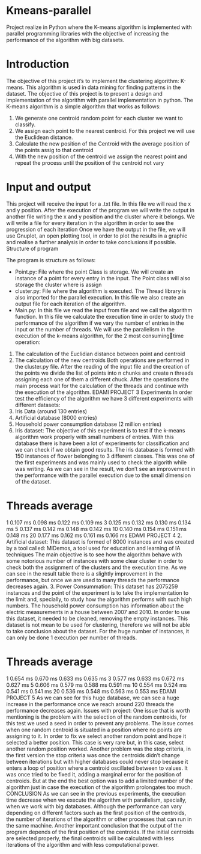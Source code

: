 # Kmeans-parallel
Project realize in Python where the K-means algorithm is implemented with parallel programming libraries with the objective of increasing the performance of the algorithm with big datasets.


# Introduction
The objective of this project it’s to implement the clustering algorithm: K-means. This algorithm 
is used in data mining for finding patterns in the dataset. The objective of this project is to 
present a design and implementation of the algorithm with parallel implementation in python.
The K-means algorithm is a simple algorithm that works as follows:
1. We generate one centroid random point for each cluster we want to classify.
2. We assign each point to the nearest centroid. For this project we will use the Euclidean 
distance.
3. Calculate the new position of the Centroid with the average position of the points assig 
to that centroid
4. With the new position of the centroid we assign the nearest point and repeat the 
process until the position of the centroid not vary


# Input and output
This project will receive the input for a .txt file. In this file we will read the x and y position. After 
the execution of the program we will write the output in another file writing the x and y position 
and the cluster where it belongs. We will write a file for every iteration in the algorithm in order to 
see the progression of each iteration
Once we have the output in the file, we will use Gnuplot, an open plotting tool, in order to plot 
the results in a graphic and realise a further analysis in order to take conclusions if possible.
Structure of program


The program is structure as follows:
- Point.py: File where the point Class is storage. We will create an instance of a point for 
every entry in the input. The Point class will also storage the cluster where is assign
- cluster.py: File where the algorithm is executed. The Thread library is also imported for 
the parallel execution. In this file we also create an output file for each iteration of the 
algorithm.
- Main.py: In this file we read the input from file and we call the algorithm function. In this 
file we calculate the execution time in order to study the performance of the algorithm if 
we vary the number of entries in the input or the number of threads.
We will use the parallelism in the execution of the k-means algorithm, for the 2 most consumingtime operation:
1. The calculation of the Euclidian distance between point and centroid
2. The calculation of the new centroids
Both operations are performed in the cluster.py file. After the reading of the input file and the 
creation of the points we divide the list of points into n chunks and create n threads assigning 
each one of them a different chuck. After the operations the main process wait for the 
calculation of the threads and continue with the execution of the algorithm.
EDAMI PROJECT 3
Experiments
In order test the efficiency of the algorithm we have 3 different experiments with different 
datasets:
1. Iris Data (around 130 entries)
2. Artificial database (8000 entries)
3. Household power consumption database (2 million entries)
1. Iris dataset:
The objective of this experiment is to test if the k-means algorithm work properly with small 
numbers of entries. With this database there is have been a lot of experiments for classification 
and we can check if we obtain good results. The iris database is formed with 150 instances of 
flower belonging to 3 different classes. 
This was one of the first experiments and was mainly used to check the algorith while was 
writing.
As we can see in the result, we don’t see an improvement in the performance with the parallel 
execution due to the small dimension of the dataset.
# Threads average
1 0.107 ms 0.098 ms 0.122 ms 0.109 ms
3 0.125 ms 0.132 ms 0.130 ms 0.134 ms
5 0.137 ms 0.142 ms 0.148 ms 0.142 ms
10 0.140 ms 0.154 ms 0.151 ms 0.148 ms
20 0.177 ms 0.162 ms 0.161 ms 0.166 ms
EDAMI PROJECT 4
2. Artificial dataset:
This dataset is formed of 8000 instances and was created by a tool called: MlDemos, a tool 
used for education and learning of IA techniques
The main objective is to see how the algorithm behave with some notorious number of 
instances with some clear cluster in order to check both the assignment of the clusters and the 
execution time.
As we can see in the result table there is a slightly improvement in the performance, but once 
we are used to many threads the performance decreases again.
3. Power Consummation:
This dataset has 2075259 instances and the point of the experiment is to take the 
implementation to the limit and, specially, to study how the algorithm performs with such high 
numbers.
The household power consumption has information about the electric measurements in a house 
between 2007 and 2010. In order to use this dataset, it needed to be cleaned, removing the 
empty instances. This dataset is not mean to be used for clustering, therefore we will not be 
able to take conclusion about the dataset.
For the huge number of instances, it can only be done 1 execution per number of threads.
# Threads average
1 0.654 ms 0.670 ms 0.633 ms 0.635 ms
3 0.577 ms 0.633 ms 0.672 ms 0.627 ms
5 0.606 ms 0.579 ms 0.588 ms 0.591 ms
10 0.554 ms 0.524 ms 0.541 ms 0.541 ms
20 0.536 ms 0.548 ms 0.563 ms 0.553 ms
EDAMI PROJECT 5
As we can see for this huge database, we can see a huge increase in the performance
once we reach around 220 threads the performance decreases again.
Issues with project:
One issue that is worth mentioning is the problem with the selection of the random centroids, for 
this test we used a seed in order to prevent any problems. The issue comes when one random 
centroid is situated in a position where no points are assigning to it. In order to fix we select 
another random point and hope it selected a better position. This case is very rare but, in this 
case, select another random position worked.
Another problem was the stop criteria, in the first version the stop criteria was once the 
centroids didn’t change between iterations but with higher databases could never stop because 
it enters a loop of position where a centroid oscillated between to values. It was once tried to be 
fixed it, adding a marginal error for the position of centroids. But at the end the best option was 
to add a limited number of the algorithm just in case the execution of the algorithm prolongates
too much.
CONCLUSION
As we can see in the previous experiments, the execution time decrease when we execute the 
algorithm with parallelism, specially, when we work with big databases. Although the 
performance can vary depending on different factors such as the first position of the centroids, 
the number of iterations of the algorithm or other processes that can run in the same machine.
Another important conclusion that the output of the program depends of the first position of the 
centroids. If the initial centroids are selected properly, the final centroids will be calculated with 
less iterations of the algorithm and with less computational power.
